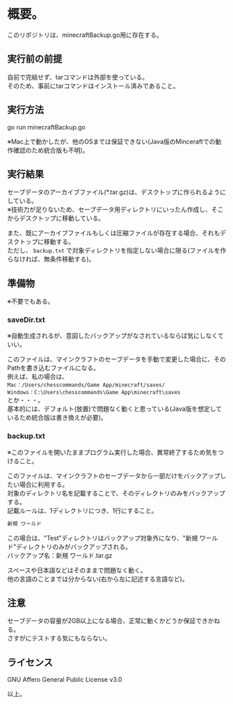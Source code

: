 <!-- vim:set ts=4 sts=4 sw=4 tw=0: -->

# 概要。
このリポジトリは、minecraftBackup.go用に存在する。

## 実行前の前提
自前で完結せず、tarコマンドは外部を使っている。  
そのため、事前にtarコマンドはインストール済みであること。

## 実行方法
go run minecraftBackup.go

※Mac上で動かしたが、他のOSまでは保証できない(Java版のMinceraftでの動作確認のため統合版も不明)。

## 実行結果
セーブデータのアーカイブファイル(*.tar.gz)は、デスクトップに作られるようにしている。  
※技術力が足りないため、セーブデータ用ディレクトリにいったん作成し、そこからデスクトップに移動している。

また、既にアーカイブファイルもしくは圧縮ファイルが存在する場合、それもデスクトップに移動する。  
ただし、 `backup.txt` で対象ディレクトリを指定しない場合に限る(ファイルを作らなければ、無条件移動する)。

## 準備物
※不要でもある。

### saveDir.txt
※自動生成されるが、意図したバックアップがなされているならば気にしなくていい。

このファイルは、マインクラフトのセーブデータを手動で変更した場合に、そのPathを書き込むファイルになる。  
例えば、私の場合は、  
`Mac：/Users/chesscommands/Game App/minecraft/saves/`  
`Windows：C:\Users\chesscommands\Game App\minecraft\saves`  
とか・・・。  
基本的には、デフォルト(放置)で問題なく動くと思っている(Java版を想定しているため統合版は書き換えが必要)。

### backup.txt
※このファイルを開いたままプログラム実行した場合、異常終了するため気をつけること。

このファイルは、マインクラフトのセーブデータから一部だけをバックアップしたい場合に利用する。  
対象のディレクトリ名を記載することで、そのディレクトリのみをバックアップする。  
記載ルールは、1ディレクトリにつき、1行にすること。  

```txt:backup.txt
新規 ワールド
```

この場合は、"Test"ディレクトリはバックアップ対象外になり、"新規 ワールド"ディレクトリのみがバックアップされる。  
バックアップ名：新規 ワールド.tar.gz

スペースや日本語などはそのままで問題なく動く。  
他の言語のことまでは分からない(右から左に記述する言語など)。

## 注意
セーブデータの容量が2GB以上になる場合、正常に動くかどうか保証できかねる。  
さすがにテストする気にもならない。

## ライセンス
GNU Affero General Public License v3.0

以上。
